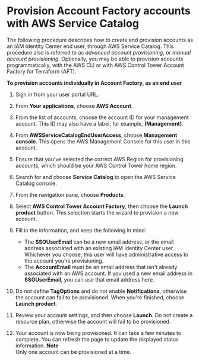 # Provision Account Factory accounts with AWS Service Catalog<a name="provision-as-end-user"></a>

The following procedure describes how to create and provision accounts as an IAM Identity Center end user, through AWS Service Catalog\. This procedure also is referred to as *advanced account provisioning*, or *manual account provisioning*\. Optionally, you may be able to provision accounts programmatically, with the AWS CLI or with AWS Control Tower Account Factory for Terraform \(AFT\)\.

**To provision accounts individually in Account Factory, as an end user**

1. Sign in from your user portal URL\.

1. From **Your applications**, choose **AWS Account**\.

1. From the list of accounts, choose the account ID for your management account\. This ID may also have a label, for example, **\(Management\)**\. 

1. From **AWSServiceCatalogEndUserAccess**, choose **Management console**\. This opens the AWS Management Console for this user in this account\.

1. Ensure that you've selected the correct AWS Region for provisioning accounts, which should be your AWS Control Tower home region\.

1. Search for and choose **Service Catalog** to open the AWS Service Catalog console\.

1. From the navigation pane, choose **Products**\.

1. Select **AWS Control Tower Account Factory**, then choose the **Launch product** button\. This selection starts the wizard to provision a new account\.

1. Fill in the information, and keep the following in mind:
   + The **SSOUserEmail** can be a new email address, or the email address associated with an existing IAM Identity Center user\. Whichever you choose, this user will have administrative access to the account you're provisioning\.
   + The **AccountEmail** must be an email address that isn't already associated with an AWS account\. If you used a new email address in **SSOUserEmail**, you can use that email address here\.

1. Do not define **TagOptions** and do not enable **Notifications**, otherwise the account can fail to be provisioned\. When you're finished, choose **Launch product**\.

1. Review your account settings, and then choose **Launch**\. Do not create a resource plan, otherwise the account will fail to be provisioned\.

1. Your account is now being provisioned\. It can take a few minutes to complete\. You can refresh the page to update the displayed status information\.
**Note**  
Only one account can be provisioned at a time\.